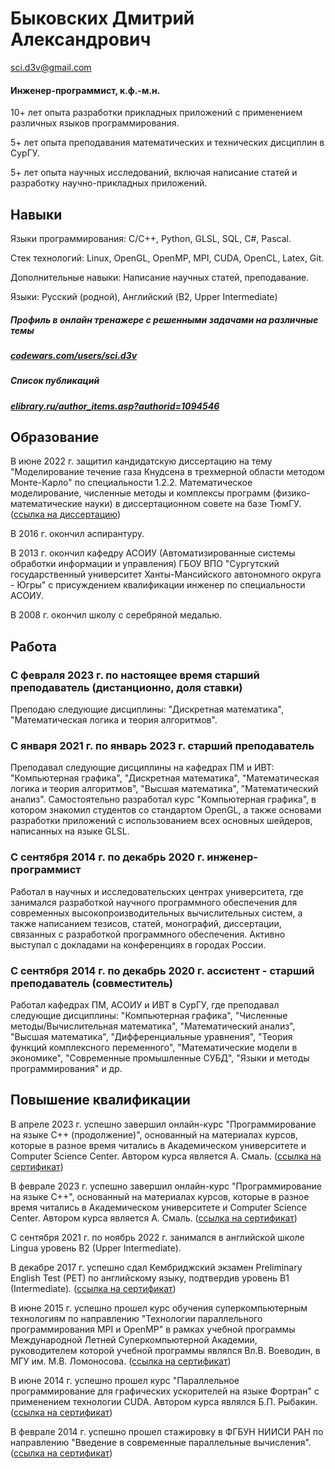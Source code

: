<!--
##### [sci-d3v.github.io](https://sci-d3v.github.io/)
-->
# Быковских Дмитрий Александрович

sci.d3v@gmail.com

#### Инженер-программист, к.ф.-м.н.


10+ лет опыта разработки прикладных приложений с применением различных языков программирования.

5+ лет опыта преподавания математических и технических дисциплин в СурГУ.

5+ лет опыта научных исследований, включая написание статей и разработку научно-прикладных приложений.


## Навыки

Языки программирования: С/C++, Python, GLSL, SQL, C#, Pascal.

Стек технологий: Linux, OpenGL, OpenMP, MPI, CUDA, OpenCL, Latex, Git.

Дополнительные навыки: Написание научных статей, преподавание.

Языки: Русский (родной), Английский (B2, Upper Intermediate)

##### Профиль в онлайн тренажере с решенными задачами на различные темы
##### [codewars.com/users/sci.d3v](https://www.codewars.com/users/sci.d3v)

##### Список публикаций
##### [elibrary.ru/author_items.asp?authorid=1094546](https://elibrary.ru/author_items.asp?authorid=1094546)

## Образование

В июне 2022 г. защитил кандидатскую диссертацию на тему "Моделирование течение газа Кнудсена в трехмерной области методом Монте-Карло" по специальности 1.2.2. Математическое моделирование, численные методы и комплексы программ (физико-математические науки) в диссертационном совете на базе ТюмГУ. ([ссылка на диссертацию](https://diss.utmn.ru/upload/iblock/960/Dissertatsiya-Bykovskikh.pdf))

В 2016 г. окончил аспирантуру.

В 2013 г. окончил кафедру АСОИУ (Автоматизированные системы обработки информации и управления) ГБОУ ВПО "Сургутский государственный университет Ханты-Мансийского автономного округа - Югры" с присуждением квалификации инженер по специальности АСОИУ.

В 2008 г. окончил школу с серебряной медалью.

## Работа

### С февраля 2023 г. по настоящее время старший преподаватель (дистанционно, доля ставки)
Преподаю следующие дисциплины: "Дискретная математика", "Математическая логика и теория алгоритмов".

### С января 2021 г. по январь 2023 г. старший преподаватель
Преподавал следующие дисциплины на кафедрах ПМ и ИВТ: "Компьютерная графика", "Дискретная математика", "Математическая логика и теория алгоритмов", "Высшая математика", "Математический анализ".
Самостоятельно разработал курс "Компьютерная графика", в котором знакомил студентов со стандартом OpenGL, а также основами разработки приложений с использованием всех основных шейдеров, написанных на языке GLSL.

### C сентября 2014 г. по декабрь 2020 г. инженер-программист
Работал в научных и исследовательских центрах университета, где занимался разработкой научного программного обеспечения для современных высокопроизводительных вычислительных систем, а также написанием тезисов, статей, монографий, диссертации, связанных с разработкой программного обеспечения. Активно выступал с докладами на конференциях в городах России.

### C сентября 2014 г. по декабрь 2020 г. ассистент - старший преподаватель (совместитель)
Работал кафедрах ПМ, АСОИУ и ИВТ  в СурГУ, где преподавал следующие дисциплины:
"Компьютерная графика", "Численные методы/Вычислительная математика", "Математический анализ", "Высшая математика", "Дифференциальные уравнения", "Теория функций комплексного переменного", "Математические модели в экономике", "Современные промышленные СУБД", "Языки и методы программирования" и др.


## Повышение квалификации
В апреле 2023 г. успешно завершил онлайн-курс "Программирование на языке C++ (продолжение)", основанный на материалах курсов, которые в разное время читались в Академическом университете и Computer Science Center. Автором курса является А. Смаль. ([ссылка на сертификат](certificates/2023-stepik_cpp_continuation.png))

В феврале 2023 г. успешно завершил онлайн-курс "Программирование на языке C++", основанный на материалах курсов, которые в разное время читались в Академическом университете и Computer Science Center. Автором курса является А. Смаль. ([ссылка на сертификат](certificates/2023-stepik_cpp.png))
<!--
[<img src="certificates/2023-stepik_cpp.png" width="250">](certificates/2023-stepik_cpp.png)
-->

С сентября 2021 г. по ноябрь 2022 г. занимался в английской школе Lingua уровень B2 (Upper Intermediate).

В декабре 2017 г. успешно сдал Кембриджский экзамен Preliminary English Test (PET) по английскому языку, подтвердив уровень B1 (Intermediate).
([ссылка на сертификат](certificates/2018-CE_PET_1.jpg))

В июне 2015 г. успешно прошел курс обучения суперкомпьютерным технологиям по направлению "Технологии параллельного программирования MPI и OpenMP" в рамках учебной программы Международной Летней Суперкомпьютерной Академии, руководителем которой учебной программы являлся Вл.В. Воеводин, в МГУ им. М.В. Ломоносова.
([ссылка на сертификат](certificates/2015-SSCA.jpg))

В июне 2014 г. успешно прошел курс "Параллельное программирование для графических ускорителей на языке Фортран" с применением технологии CUDA. Автором курса являлся Б.П. Рыбакин.
([ссылка на сертификат](certificates/2014-FC_2.jpg))

В феврале 2014 г. успешно прошел стажировку в ФГБУН НИИСИ РАН по направлению "Введение в современные параллельные вычисления".
([ссылка на сертификат](certificates/2014-SRISARAS.jpg))
